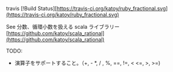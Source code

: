 
travis [!Build Status][https://travis-ci.org/katoy/ruby_fractional.svg](https://travis-ci.org/katoy/ruby_fractional.svg)

See 分数、循環小数を扱える scala ライブラリー [https://github.com/katoy/scala_rational](https://github.com/katoy/scala_rational)

TODO:
- 演算子をサポートすること。（+, - *, / , %, ==, !=, < <=, >, >=)
